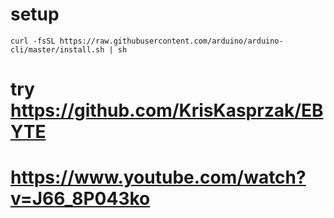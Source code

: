 # setup
```
curl -fsSL https://raw.githubusercontent.com/arduino/arduino-cli/master/install.sh | sh
```

# try https://github.com/KrisKasprzak/EBYTE

# https://www.youtube.com/watch?v=J66_8P043ko

